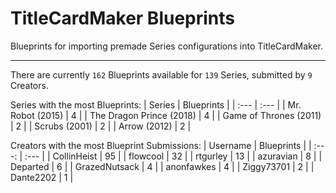 # TitleCardMaker Blueprints

Blueprints for importing premade Series configurations into TitleCardMaker.

---

There are currently `162` Blueprints available for `139` Series, submitted by `9` Creators.

Series with the most Blueprints:
| Series | Blueprints |
| :--- | :--- |
| Mr. Robot (2015) | 4 |
| The Dragon Prince (2018) | 4 |
| Game of Thrones (2011) | 2 |
| Scrubs (2001) | 2 |
| Arrow (2012) | 2 |

Creators with the most Blueprint Submissions:
| Username | Blueprints |
| :---: | :--- |
| CollinHeist | 95 |
| flowcool | 32 |
| rtgurley | 13 |
| azuravian | 8 |
| Departed | 6 |
| GrazedNutsack | 4 |
| anonfawkes | 4 |
| Ziggy73701 | 2 |
| Dante2202 | 1 |
